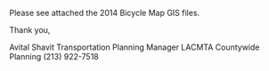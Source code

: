 Please see attached the 2014 Bicycle Map GIS files.

Thank you,

Avital Shavit
Transportation Planning Manager
LACMTA Countywide Planning
(213) 922-7518
